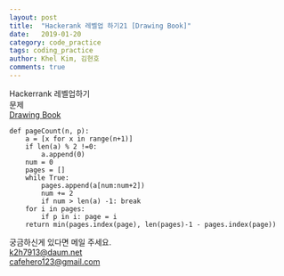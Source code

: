 ```yaml
---
layout: post
title:  "Hackerank 레벨업 하기21 [Drawing Book]"
date:   2019-01-20
category: code_practice
tags: coding_practice
author: Khel Kim, 김현호
comments: true
---
```


Hackerrank 레벨업하기  
문제  
[Drawing Book](https://www.hackerrank.com/challenges/drawing-book/problem)

~~~
def pageCount(n, p):
    a = [x for x in range(n+1)]
    if len(a) % 2 !=0:
        a.append(0)
    num = 0
    pages = []
    while True:
        pages.append(a[num:num+2])
        num += 2
        if num > len(a) -1: break
    for i in pages:
        if p in i: page = i
    return min(pages.index(page), len(pages)-1 - pages.index(page))
~~~

궁금하신게 있다면 메일 주세요.  
k2h7913@daum.net  
cafehero123@gmail.com
